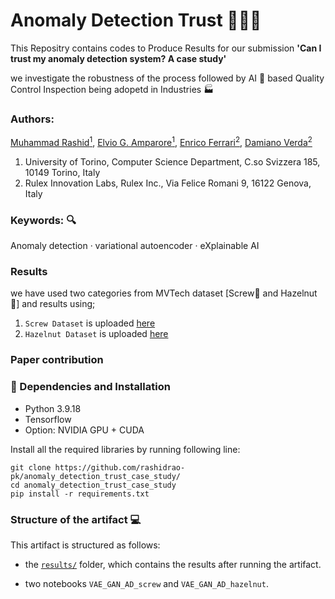 # Anomaly Detection Trust 🦠👾✅

This Repositry contains codes to Produce Results for our submission <b>'Can I trust my anomaly detection system? A case study'</b> 
<p> we investigate the robustness of the process followed by AI 🤖 based Quality Control Inspection being adopetd in Industries 🏭 </p>


### Authors:
[Muhammad Rashid<sup>1</sup>](https://scholar.google.com/citations?user=F5u_Z5MAAAAJ&hl=en), [Elvio G. Amparore<sup>1</sup>](https://scholar.google.com/citations?user=Hivlp1kAAAAJ&hl=en&oi=ao), [Enrico Ferrari<sup>2</sup>](https://scholar.google.com/citations?user=QOflGNIAAAAJ&hl=en&oi=ao), [Damiano Verda<sup>2</sup>](https://scholar.google.com/citations?user=t6o9YSsAAAAJ&hl=en&oi=ao)
1. University of Torino, Computer Science Department, C.so Svizzera 185, 10149 Torino, Italy
2. Rulex Innovation Labs, Rulex Inc., Via Felice Romani 9, 16122 Genova, Italy
### Keywords: 🔍
Anomaly detection · variational autoencoder · eXplainable
AI
### Results
we have used two categories from MVTech dataset [Screw🔩 and Hazelnut 🌰] and results using;
1. `Screw Dataset` is uploaded <a href='https://github.com/rashidrao-pk/anomaly_detection_trust_case_study/results/imgs_screw_full.html'>here </a>
2. `Hazelnut Dataset` is uploaded <a href='https://github.com/rashidrao-pk/anomaly_detection_trust_case_study/results/imgs_hazelnut_full.html'>here </a>



### Paper contribution 


### 🔧 Dependencies and Installation
- Python 3.9.18
- Tensorflow
- Option: NVIDIA GPU + CUDA

Install all the required libraries by running following line:

```
git clone https://github.com/rashidrao-pk/anomaly_detection_trust_case_study/
cd anomaly_detection_trust_case_study
pip install -r requirements.txt
```

### Structure of the artifact 💻

This artifact is structured as follows:

- the [`results/`](https://github.com/rashidrao-pk/lime-stratified-examples/tree/main/result) folder, which contains the results after running the artifact.

- two notebooks `VAE_GAN_AD_screw` and `VAE_GAN_AD_hazelnut`. 